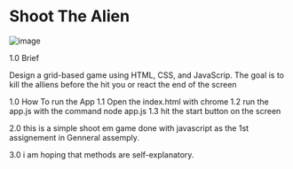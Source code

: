# Shoot The Alien

![image](https://user-images.githubusercontent.com/43549151/130363680-bd3c7371-634c-4c15-b9df-e23a08c249e2.png)

1.0 Brief

Design a grid-based game using HTML, CSS, and JavaScrip. The goal is to kill the alliens before the hit you or react the end of the screen

1.0 How To run the App
  1.1 Open the index.html with chrome
  1.2 run the app.js with the command node app.js
  1.3 hit the start button on the screen

2.0 this is a simple shoot em game done with javascript as the 1st assignement in Genneral assemply. 

3.0 i am hoping that methods are self-explanatory. 
